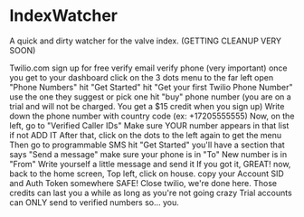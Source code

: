 # IndexWatcher
A quick and dirty watcher for the valve index. (GETTING CLEANUP VERY SOON)


Twilio.com
sign up for free
verify email
verify phone (very important)
once you get to your dashboard click on the 3 dots menu to the far left
open "Phone Numbers"
hit "Get Started"
hit "Get your first Twilio Phone Number"
use the one they suggest or pick one
hit "buy" phone number (you are on a trial and will not be charged. You get a $15 credit when you sign up)
Write down the phone number with country code (ex: +17205555555)
Now, on the left, go to "Verified Caller IDs"
Make sure YOUR number appears in that list
if not ADD IT
After that, click on the dots to the left again to get the menu
Then go to programmable SMS
hit "Get Started"
you'll have a section that says "Send a message" 
make sure your phone is in "To"
New number is in "From"
Write yourself a little message and send it
If you got it, GREAT!
now, back to the home screen, Top left, click on house. 
copy your Account SID and Auth Token somewhere SAFE!
Close twilio, we're done here. 
Those credits can last you a while as long as you're not going crazy
Trial accounts can ONLY send to verified numbers so... you.